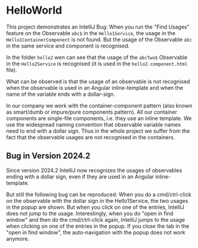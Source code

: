 # HelloWorld

This project demonstrates an IntelliJ Bug: When you run the "Find Usages" feature on the Observable `abc$` in the `Hello1Service`, the usage in the `Hello1ContainerComponent` is not found. But the usage of the Observable `abc` in the same service and component is recognised.

In the folder `hello2` wen can see that the usage of the `abcTwo$` Observable in the `Hello2Service` is recognised (it is used in the `hello2.component.html` file).

What can be observed is that the usage of an observable is not recognised when the observable is used in an Angular inline-template and when the name of the variable ends with a dollar-sign.

In our company we work with the container-component pattern (also known as smart/dumb or impure/pure components pattern). All our container components are single-file components, i.e. they use an inline template. We use the widespread naming convention that observable variable names need to end with a dollar sign. Thus in the whole project we suffer from the fact that the observable usages are not recognised in the containers.

## Bug in Version 2024.2
Since version 2024.2 IntelliJ now recognizes the usages of observables ending with a dollar sign, even if they are used in an Angular inline-template.

But still the following bug can be reproduced: When you do a cmd/ctrl-click on the observable with the dollar sign in the Hello1Service, the two usages in the popup are shown. But when you click on one of the entries, IntelliJ does not jump to the usage. Interestingly, when you do "open in find window" and then do the cmd/ctrl-click again, IntelliJ jumps to the usage when clicking on one of the entries in the popup. If you close the tab in the "open in find window", the auto-navigation with the popup does not work anymore.